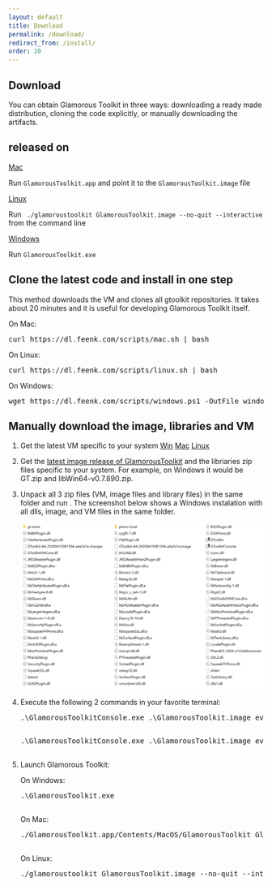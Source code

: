 ```yaml
---
layout: default
title: Download
permalink: /download/
redirect_from: /install/
order: 20
---
```


<section id="install">
  <div class="container pt-5 pb-5 jumbotron-small">
    <div class="row">
      <div class="col-lg-8">
          <h1 class="center-text">Download</h1>
          <p class="lead">You can obtain Glamorous Toolkit in three ways: downloading a ready made distribution, cloning the code explicitly, or manually downloading the artifacts.</p>
      </div>
    </div>
    <div class="row">
      <div class="col-lg-12">
        <h2><span class="gtversion"> </span> released on <span class="releasedate"></span></h2> 
      </div>
      <div class="col-lg-4 vspace">
        <a id="osx64" href="https://dl.feenk.com/gt/GlamorousToolkitOSX64-release.zip" class="download-button btn btn-lg btn-block" data-switcher-content="os x">
          <i class="fas fa-download fa-fw margin-right"></i><span>Mac</span>
        </a>
        <p class="padding center">Run <code>GlamorousToolkit.app</code> and point it to the <code>GlamorousToolkit.image</code> file</p>
      </div>
      <div class="col-lg-4 vspace">
        <a id="linux64" href="https://dl.feenk.com/gt/GlamorousToolkitLinux64-release.zip" class="download-button btn btn-lg btn-block" data-switcher-content="linux">
          <i class="fas fa-download fa-fw margin-right"></i><span>Linux </span>
        </a>
        <p class="padding center">Run <code> ./glamoroustoolkit GlamorousToolkit.image --no-quit --interactive</code> from the command line</p>
      </div>
      <div class="col-lg-4 vspace">
        <a id="win64" href="https://dl.feenk.com/gt/GlamorousToolkitWin64-release.zip" class="download-button btn btn-lg btn-block" data-switcher-content="windows">
          <i class="fas fa-download fa-fw margin-right"></i><span>Windows</span>
        </a>
        <p class="padding center">Run <code>GlamorousToolkit.exe</code></p>
      </div>
    </div> 
    <div class="row vspace">
      <div class="col-lg-12">
        <h2>Clone the latest code and install in one step</h2>
        <p>This method downloads the VM and clones all gtoolkit repositories. It takes about 20 minutes and it is useful for developing Glamorous Toolkit itself.</p>
      </div>
      <div class="col-lg-8">
        <div class="instructions-item selected" area-labelledby="pharo-70">
          <p>On Mac:</p>
          <pre>curl https://dl.feenk.com/scripts/mac.sh | bash</pre>
          <p>On Linux:</p>
          <pre>curl https://dl.feenk.com/scripts/linux.sh | bash</pre>
          <p>On Windows:</p>
          <pre>wget https://dl.feenk.com/scripts/windows.ps1 -OutFile windows.ps1; ./windows.ps1</pre>
        </div>
      </div>
    </div>
    <div class="row vspace">
      <div class="col-lg-8">
        <h2>Manually download the image, libraries and VM</h2>
      </div>
      <div class="col-lg-8">
        <div class="instructions-item selected" area-labelledby="pharo-70">
          <ol>
            <li>
                <p>Get the latest VM specific to your system 
                <a href="https://github.com/feenkcom/gtoolkit/releases/latest/download/GlamorousToolkitVM-8.2.0-win64-bin.zip" class="btn btn-lg btn-default">Win</a>
                <a href="https://github.com/feenkcom/gtoolkit/releases/latest/download/GlamorousToolkitVM-8.2.0-mac64-bin.zip" class="btn btn-lg btn-default">Mac</a>
                <a href="https://github.com/feenkcom/gtoolkit/releases/latest/download/GlamorousToolkitVM-8.2.0-linux64-bin.zip" class="btn btn-lg btn-default">Linux</a> 
                </p>
            </li>
             <li>
                <p>Get the <a href="https://github.com/feenkcom/gtoolkit/releases/latest" class="btn btn-lg btn-default">latest image release of GlamorousToolkit</a> and the libriaries zip files specific to your system. For example, on Windows it would be GT.zip and libWin64-v0.7.890.zip.
                </p>
            </li>
            <li>
                <p>Unpack all 3 zip files (VM, image files and library files) in the same folder and run . The screenshot below shows a Windows instalation with all dlls, image, and VM files in the same folder.</p>
                <img src="/assets/pictures/manual-install-gt.png"/>
            </li>
            <li>
                <p>Execute the following 2 commands in your favorite terminal:</p>
                <pre>.\GlamorousToolkitConsole.exe .\GlamorousToolkit.image eval --save "ThreadedFFIMigration enableThreadedFFI."
                </pre>
                <pre>.\GlamorousToolkitConsole.exe .\GlamorousToolkit.image eval --save "GtWorld openWithShutdownListener. 30 seconds wait. BlHost pickHost universe snapshot: true andQuit: true."
                </pre>
            </li>
            <li>
                <p>Launch Glamorous Toolkit:</p>
                <p>On Windows:</p>
                <pre>.\GlamorousToolkit.exe
                </pre>
                <p>On Mac:</p>
                 <pre>./GlamorousToolkit.app/Contents/MacOS/GlamorousToolkit GlamorousToolkit.image --no-quit --interactive
                 </pre>
                <p>On Linux:</p>
                <pre>./glamoroustoolkit GlamorousToolkit.image --no-quit --interactive
                </pre>
            </li>
          </ol>
        </div>
      </div>
    </div>
  </div> <!-- /container -->
</section>
